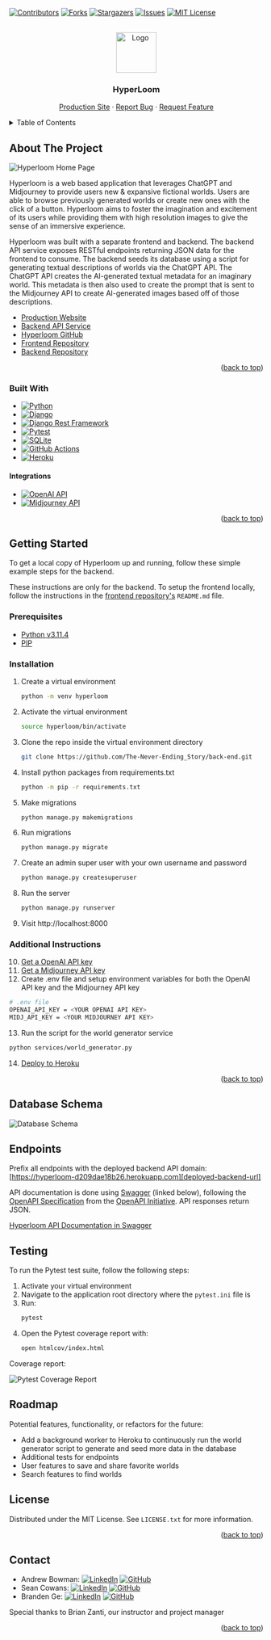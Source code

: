 <!-- Improved compatibility of back to top link: See: https://github.com/othneildrew/Best-README-Template/pull/73 -->
<a name="readme-top"></a>
<!--
*** Thanks for checking out the Best-README-Template. If you have a suggestion
*** that would make this better, please fork the repo and create a pull request
*** or simply open an issue with the tag "enhancement".
*** Don't forget to give the project a star!
*** Thanks again! Now go create something AMAZING! :D
-->

<!-- PROJECT SHIELDS -->
<!--
*** I'm using markdown "reference style" links for readability.
*** Reference links are enclosed in brackets [ ] instead of parentheses ( ).
*** See the bottom of this document for the declaration of the reference variables
*** for contributors-url, forks-url, etc. This is an optional, concise syntax you may use.
*** https://www.markdownguide.org/basic-syntax/#reference-style-links
-->
[![Contributors][contributors-shield]][contributors-url]
[![Forks][forks-shield]][forks-url]
[![Stargazers][stars-shield]][stars-url]
[![Issues][issues-shield]][issues-url]
[![MIT License][license-shield]][license-url]

<!-- PROJECT LOGO -->
<br />
<div align="center">
  <a href="https://github.com/The-Never-Ending-Story/back-end">
    <img src="images/logo.png" alt="Logo" width="80" height="80">
  </a>

<h3 align="center">HyperLoom</h3>

  <p align="center">
    <a href="https://hyper-loom-explorer.vercel.app">Production Site</a>
    ·
    <a href="https://github.com/The-Never-Ending-Story/back-end/issues">Report Bug</a>
    ·
    <a href="https://github.com/The-Never-Ending-Story/back-end/issues">Request Feature</a>
  </p>
</div>

<!-- TABLE OF CONTENTS -->
<details>
  <summary>Table of Contents</summary>
  <ol>
    <li>
      <a href="#about-the-project">About The Project</a>
      <ul>
        <li><a href="#built-with">Built With</a></li>
      </ul>
    </li>
    <li>
      <a href="#getting-started">Getting Started</a>
      <ul>
        <li><a href="#prerequisites">Prerequisites</a></li>
        <li><a href="#installation">Installation</a></li>
        <li><a href="#additional-instructions">Additional Instructions</a></li>
      </ul>
    </li>
    <li><a href="#database-schema">Database Schema</a></li>
    <li><a href="#endpoints">Endpoints</a></li>
    <li><a href="#testing">Testing</a></li>
    <li><a href="#license">License</a></li>
    <li><a href="#contact">Contact</a></li>
  </ol>
</details>

<!-- ABOUT THE PROJECT -->
## About The Project

![Hyperloom Home Page](images/home.png)

Hyperloom is a web based application that leverages ChatGPT and Midjourney to provide users new & expansive fictional worlds. Users are able to browse previously generated worlds or create new ones with the click of a button. Hyperloom aims to foster the imagination and excitement of its users while providing them with high resolution images to give the sense of an immersive experience.

Hyperloom was built with a separate frontend and backend. The backend API service exposes RESTful endpoints returning JSON data for the frontend to consume. The backend seeds its database using a script for generating textual descriptions of worlds via the ChatGPT API. The ChatGPT API creates the AI-generated textual metadata for an imaginary world. This metadata is then also used to create the prompt that is sent to the Midjourney API to create AI-generated images based off of those descriptions.

- [Production Website][deployed-frontend-url]
- [Backend API Service][deployed-backend-url]
- [Hyperloom GitHub][hyperloom-gh-url]
- [Frontend Repository][frontend-gh-url]
- [Backend Repository][backend-gh-url]

<p align="right">(<a href="#readme-top">back to top</a>)</p>

### Built With

- [![Python][python-shield]][python-url]
- [![Django][django-shield]][django-url]
- [![Django Rest Framework][django-rest-framework-shield]][django-rest-framework-url]
- [![Pytest][pytest-shield]][pytest-url]
- [![SQLite][sqlite-shield]][sqlite-url]
- [![GitHub Actions][github-actions-shield]][github-actions-url]
- [![Heroku][heroku-shield]][heroku-url]

#### Integrations

- [![OpenAI API][open-ai-api-shield]][open-ai-api-url]
- [![Midjourney API][midjourney-api-shield]][midjourney-api-url]

<p align="right">(<a href="#readme-top">back to top</a>)</p>

<!-- GETTING STARTED -->
## Getting Started

To get a local copy of Hyperloom up and running, follow these simple example steps for the backend.

These instructions are only for the backend. To setup the frontend locally, follow the instructions in the [frontend repository's][frontend-gh-url] `README.md` file.

### Prerequisites

- [Python v3.11.4](python.org)
- [PIP](https://pypi.org/project/pip/)

### Installation

1. Create a virtual environment
   ```sh
   python -m venv hyperloom
   ```
2. Activate the virtual environment
   ```sh
   source hyperloom/bin/activate
   ```
3. Clone the repo inside the virtual environment directory
   ```sh
   git clone https://github.com/The-Never-Ending_Story/back-end.git
   ```
4. Install python packages from requirements.txt
   ```sh
   python -m pip -r requirements.txt
   ```
5. Make migrations
   ```sh
   python manage.py makemigrations
   ```
6. Run migrations
   ```sh
   python manage.py migrate
   ```
7. Create an admin super user with your own username and password
   ```sh
   python manage.py createsuperuser
   ```
8. Run the server
   ```sh
   python manage.py runserver
   ```
9. Visit http://localhost:8000

### Additional Instructions

10. [Get a OpenAI API key][open-ai-api-url]
11. [Get a Midjourney API key][midjourney-api-url]
12. Create .env file and setup environment variables for both the OpenAI API key and the Midjourney API key
   ```sh
   # .env file
   OPENAI_API_KEY = <YOUR OPENAI API KEY>
   MIDJ_API_KEY = <YOUR MIDJOURNEY API KEY>
   ```
13. Run the script for the world generator service
   ```sh
   python services/world_generator.py
   ```
14. [Deploy to Heroku](https://devcenter.heroku.com/articles/deploying-python)

<p align="right">(<a href="#readme-top">back to top</a>)</p>

## Database Schema

![Database Schema](images/database-schema.png)

## Endpoints

Prefix all endpoints with the deployed backend API domain: [https://hyperloom-d209dae18b26.herokuapp.com][deployed-backend-url]

API documentation is done using [Swagger](https://swagger.io/) (linked below), following the [OpenAPI Specification](https://github.com/OAI/OpenAPI-Specification) from the [OpenAPI Initiative](https://www.openapis.org/). API responses return JSON.

[Hyperloom API Documentation in Swagger](https://app.swaggerhub.com/apis-docs/brandenge/Hyperloom/1.0.0)

## Testing

To run the Pytest test suite, follow the following steps:

1. Activate your virtual environment
2. Navigate to the application root directory where the `pytest.ini` file is
3. Run:
    ```sh
    pytest
    ```
4. Open the Pytest coverage report with:
   ```sh
   open htmlcov/index.html
   ```

Coverage report:

![Pytest Coverage Report](images/test-coverage.png)

<!-- ROADMAP -->
## Roadmap

Potential features, functionality, or refactors for the future:

- Add a background worker to Heroku to continuously run the world generator script to generate and seed more data in the database
- Additional tests for endpoints
- User features to save and share favorite worlds
- Search features to find worlds

<!-- LICENSE -->
## License

Distributed under the MIT License. See `LICENSE.txt` for more information.

<p align="right">(<a href="#readme-top">back to top</a>)</p>

<!-- CONTACT -->
## Contact

- Andrew Bowman: [![LinkedIn][linkedin-shield]][andrew-li-url] [![GitHub][github-shield]][andrew-gh-url]
- Sean Cowans: [![LinkedIn][linkedin-shield]][sean-li-url] [![GitHub][github-shield]][sean-gh-url]
- Branden Ge: [![LinkedIn][linkedin-shield]][branden-li-url] [![GitHub][github-shield]][branden-gh-url]

Special thanks to Brian Zanti, our instructor and project manager

<p align="right">(<a href="#readme-top">back to top</a>)</p>

<!-- MARKDOWN LINKS & IMAGES -->
<!-- https://www.markdownguide.org/basic-syntax/#reference-style-links -->
[contributors-shield]: https://img.shields.io/github/contributors/The-Never-Ending-Story/back-end.svg?style=for-the-badge
[contributors-url]: https://github.com/The-Never-Ending-Story/back-end/graphs/contributors
[forks-shield]: https://img.shields.io/github/forks/The-Never-Ending-Story/back-end.svg?style=for-the-badge
[forks-url]: https://github.com/The-Never-Ending-Story/back-end/network/members
[stars-shield]: https://img.shields.io/github/stars/The-Never-Ending-Story/back-end.svg?style=for-the-badge
[stars-url]: https://github.com/The-Never-Ending-Story/back-end/stargazers
[issues-shield]: https://img.shields.io/github/issues/The-Never-Ending-Story/back-end.svg?style=for-the-badge
[issues-url]: https://github.com/The-Never-Ending-Story/back-end/issues
[license-shield]: https://img.shields.io/github/license/The-Never-Ending-Story/back-end.svg?style=for-the-badge
[license-url]: https://github.com/The-Never-Ending-Story/back-end/blob/main/LICENSE.txt

[python-shield]: https://img.shields.io/badge/Python-3776AB?style=for-the-badge&logo=python&logoColor=white
[python-url]: https://www.python.org

[django-shield]: https://img.shields.io/badge/Django-092E20?style=for-the-badge&logo=django&logoColor=white
[django-url]: https://www.djangoproject.com

[django-rest-framework-shield]: https://img.shields.io/badge/Django_Rest_Framework-540303?style=for-the-badge&logo=django&logoColor=white
[django-rest-framework-url]: https://www.django-rest-framework.org

[pytest-shield]: https://img.shields.io/badge/Pytest-0A9EDC?style=for-the-badge&logo=pytest&logoColor=white
[pytest-url]: https://docs.pytest.org

[sqlite-shield]: https://img.shields.io/badge/SQLite-003B57?style=for-the-badge&logo=sqlite&logoColor=white
[sqlite-url]: https://www.sqlite.org

[github-actions-shield]: https://img.shields.io/badge/GitHub_Actions-2088FF?style=for-the-badge&logo=githubactions&logoColor=white
[github-actions-url]: https://github.com/features/actions

[open-ai-api-shield]: https://img.shields.io/badge/OpenAI_API-412991?style=for-the-badge&logo=openai&logoColor=white
[open-ai-api-url]: https://openai.com/blog/openai-api

[midjourney-api-shield]: https://img.shields.io/badge/Midjourney_API-061434?style=for-the-badge&logoColor=white
[midjourney-api-url]: https://www.midjourney.com

[heroku-shield]: https://img.shields.io/badge/Heroku-430098?style=for-the-badge&logo=heroku&logoColor=white
[heroku-url]: https://www.heroku.com

[hyperloom-gh-url]: https://github.com/The-Never-Ending-Story
[frontend-gh-url]: https://github.com/The-Never-Ending-Story/front-end
[backend-gh-url]: https://github.com/The-Never-Ending-Story/back-end

[deployed-frontend-url]: https://hyper-loom-explorer.vercel.app/
[deployed-backend-url]: https://hyperloom-d209dae18b26.herokuapp.com/worlds

[linkedin-shield]: https://img.shields.io/badge/LinkedIn-0A66C2?style=for-the-badge&logo=linkedin&logoColor=white
[github-shield]: https://img.shields.io/badge/GitHub-181717?style=for-the-badge&logo=github&logoColor=white

[andrew-li-url]: https://www.linkedin.com/in/andrew-b0wman/
[sean-li-url]: https://www.linkedin.com/in/sean-cowans-985554267/
[branden-li-url]: https://www.linkedin.com/in/brandenge/

[andrew-gh-url]: https://github.com/abwmn
[sean-gh-url]: https://github.com/sjcowans
[branden-gh-url]: https://github.com/brandenge
